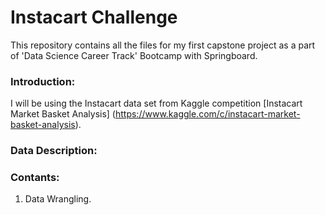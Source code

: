 # Instacart Challenge

This repository contains all the files for my first capstone project as a part of 'Data Science Career Track' Bootcamp with Springboard.

### Introduction:
I will be using the Instacart data set from Kaggle competition [Instacart Market Basket Analysis] (https://www.kaggle.com/c/instacart-market-basket-analysis).

### Data Description:

### Contants:
1. Data Wrangling.
                
